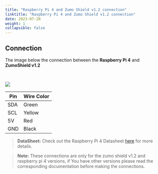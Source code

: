 ```yaml
---
title: "Raspberry Pi 4 and Zumo Shield v1.2 connection" 
linktitle: "Raspberry Pi 4 and Zumo Shield v1.2 connection" 
date: 2023-07-20
weight: 1
collapsible: false
---
```



## Connection

The image below the connection between the **Raspberry Pi 4** and **ZumoShield v1.2**

<br>

![](zumo_shield-RPi_connection.png)
<br>

| Pin | Wire Color |
|-----|------------|
| SDA | Green      |
| SCL | Yellow     |
| 5V  | Red        |
| GND | Black      |


> **DataSheet:** Check out the Raspberry Pi 4 Datasheet [here](https://datasheets.raspberrypi.com/rpi4/raspberry-pi-4-datasheet.pdf) for more details.


> **Note:** These connections are only for the zumo shield v1.2 and raspberry pi 4 versions, if You have other versions please read the corresponding documentation before making the connections.

